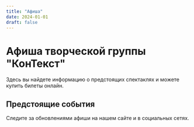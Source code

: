 ```yaml
---
title: "Афиша"
date: 2024-01-01
draft: false
---
```


# Афиша творческой группы "КонТекст"

Здесь вы найдете информацию о предстоящих спектаклях и можете купить билеты онлайн.

## Предстоящие события

Следите за обновлениями афиши на нашем сайте и в социальных сетях.
